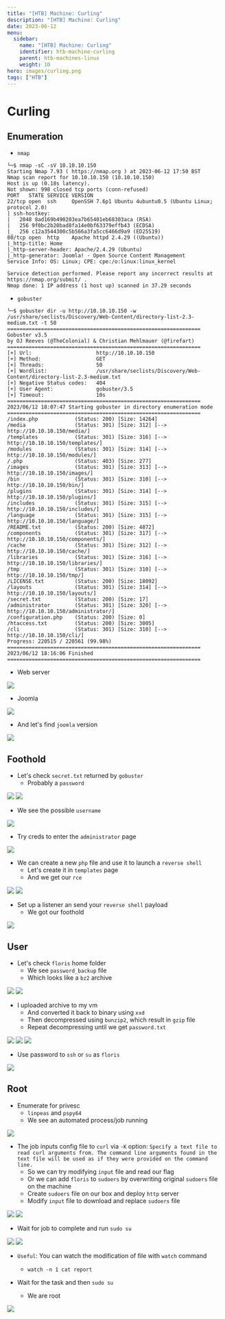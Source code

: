```yaml
---
title: "[HTB] Machine: Curling"
description: "[HTB] Machine: Curling"
date: 2023-06-12
menu:
  sidebar:
    name: "[HTB] Machine: Curling"
    identifier: htb-machine-curling
    parent: htb-machines-linux
    weight: 10
hero: images/curling.png
tags: ["HTB"]
---
```


# Curling
## Enumeration
- `nmap`
```
└─$ nmap -sC -sV 10.10.10.150
Starting Nmap 7.93 ( https://nmap.org ) at 2023-06-12 17:50 BST
Nmap scan report for 10.10.10.150 (10.10.10.150)
Host is up (0.18s latency).
Not shown: 998 closed tcp ports (conn-refused)
PORT   STATE SERVICE VERSION
22/tcp open  ssh     OpenSSH 7.6p1 Ubuntu 4ubuntu0.5 (Ubuntu Linux; protocol 2.0)
| ssh-hostkey: 
|   2048 8ad169b490203ea7b65401eb68303aca (RSA)
|   256 9f0bc2b20bad8fa14e0bf63379effb43 (ECDSA)
|_  256 c12a3544300c5b566a3fa5cc6466d9a9 (ED25519)
80/tcp open  http    Apache httpd 2.4.29 ((Ubuntu))
|_http-title: Home
|_http-server-header: Apache/2.4.29 (Ubuntu)
|_http-generator: Joomla! - Open Source Content Management
Service Info: OS: Linux; CPE: cpe:/o:linux:linux_kernel

Service detection performed. Please report any incorrect results at https://nmap.org/submit/ .
Nmap done: 1 IP address (1 host up) scanned in 37.29 seconds
```
- `gobuster`
```
└─$ gobuster dir -u http://10.10.10.150 -w /usr/share/seclists/Discovery/Web-Content/directory-list-2.3-medium.txt -t 50        
===============================================================
Gobuster v3.5
by OJ Reeves (@TheColonial) & Christian Mehlmauer (@firefart)
===============================================================
[+] Url:                     http://10.10.10.150
[+] Method:                  GET
[+] Threads:                 50
[+] Wordlist:                /usr/share/seclists/Discovery/Web-Content/directory-list-2.3-medium.txt
[+] Negative Status codes:   404
[+] User Agent:              gobuster/3.5
[+] Timeout:                 10s
===============================================================
2023/06/12 18:07:47 Starting gobuster in directory enumeration mode
===============================================================
/index.php            (Status: 200) [Size: 14264]
/media                (Status: 301) [Size: 312] [--> http://10.10.10.150/media/]
/templates            (Status: 301) [Size: 316] [--> http://10.10.10.150/templates/]
/modules              (Status: 301) [Size: 314] [--> http://10.10.10.150/modules/]
/.php                 (Status: 403) [Size: 277]
/images               (Status: 301) [Size: 313] [--> http://10.10.10.150/images/]
/bin                  (Status: 301) [Size: 310] [--> http://10.10.10.150/bin/]
/plugins              (Status: 301) [Size: 314] [--> http://10.10.10.150/plugins/]
/includes             (Status: 301) [Size: 315] [--> http://10.10.10.150/includes/]
/language             (Status: 301) [Size: 315] [--> http://10.10.10.150/language/]
/README.txt           (Status: 200) [Size: 4872]
/components           (Status: 301) [Size: 317] [--> http://10.10.10.150/components/]
/cache                (Status: 301) [Size: 312] [--> http://10.10.10.150/cache/]
/libraries            (Status: 301) [Size: 316] [--> http://10.10.10.150/libraries/]
/tmp                  (Status: 301) [Size: 310] [--> http://10.10.10.150/tmp/]
/LICENSE.txt          (Status: 200) [Size: 18092]
/layouts              (Status: 301) [Size: 314] [--> http://10.10.10.150/layouts/]
/secret.txt           (Status: 200) [Size: 17]
/administrator        (Status: 301) [Size: 320] [--> http://10.10.10.150/administrator/]
/configuration.php    (Status: 200) [Size: 0]
/htaccess.txt         (Status: 200) [Size: 3005]
/cli                  (Status: 301) [Size: 310] [--> http://10.10.10.150/cli/]
Progress: 220515 / 220561 (99.98%)
===============================================================
2023/06/12 18:16:06 Finished
===============================================================

```
- Web server
  
![](./images/1.png)

- Joomla

![](./images/2.png)

- And let's find `joomla` version

![](./images/4.png)

## Foothold
- Let's check `secret.txt` returned by `gobuster`
  - Probably a `password`

![](./images/3.png)
![](./images/5.png)

- We see the possible `username`

![](./images/6.png)

- Try creds to enter the `administrator` page

![](./images/7.png)

- We can create a new `php` file and use it to launch a `reverse shell`
  - Let's create it in `templates` page
  - And we get our `rce`

![](./images/8.png)
![](./images/9.png)

- Set up a listener an send your `reverse shell` payload
  - We got our foothold

![](./images/10.png)

## User
- Let's check `floris` home folder
  - We see `password_backup` file
  - Which looks like a `bz2` archive

![](./images/11.png)
![](./images/12.png)

- I uploaded archive to my vm
  - And converted it back to binary using `xxd`
  - Then decompressed using `bunzip2`, which result in `gzip` file
  - Repeat decompressing until we get `password.txt`

![](./images/13.png)
![](./images/14.png)
![](./images/15.png)

- Use password to `ssh` or `su` as `floris`

![](./images/16.png)

## Root
- Enumerate for privesc
  - `linpeas` and `pspy64`
  - We see an automated process/job running

![](./images/17.png)

- The job inputs config file to `curl` via `-K` option: `Specify a text file to read curl arguments from. The command line arguments found in the text file will be used as if they were provided on the command line.`
  - So we can try modifying `input` file and read our flag
  - Or we can add `floris` to `sudoers` by overwriting original `sudoers` file on the machine
  - Create `sudoers` file on our box and deploy `http` server
  - Modify `input` file to download and replace `sudoers` file

![](./images/18.png)
![](./images/19.png)

- Wait for job to complete and run `sudo su`

![](./images/20.png)
![](./images/21.png)

- `Useful`: You can watch the modification of file with `watch` command 
  - `watch -n 1 cat report`







- Wait for the task and then `sudo su`
  - We are root

![](./images/21.png)

